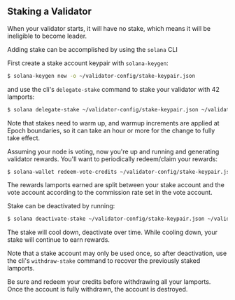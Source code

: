 ## Staking a Validator
When your validator starts, it will have no stake, which means it will be
ineligible to become leader.

Adding stake can be accomplished by using the `solana` CLI

First create a stake account keypair with `solana-keygen`:
```bash
$ solana-keygen new -o ~/validator-config/stake-keypair.json
```
and use the cli's `delegate-stake` command to stake your validator with 42 lamports:
```bash
$ solana delegate-stake ~/validator-config/stake-keypair.json ~/validator-vote-keypair.json 42
```

Note that stakes need to warm up, and warmup increments are applied at Epoch boundaries, so it can take an hour
or more for the change to fully take effect.

Assuming your node is voting, now you're up and running and generating validator rewards.  You'll want
to periodically redeem/claim your rewards:

```bash
$ solana-wallet redeem-vote-credits ~/validator-config/stake-keypair.json ~/validator-vote-keypair.json
```

The rewards lamports earned are split between your stake account and the vote account according to the
commission rate set in the vote account.

Stake can be deactivated by running:
```bash
$ solana deactivate-stake ~/validator-config/stake-keypair.json ~/validator-vote-keypair.json
```

The stake will cool down, deactivate over time.  While cooling down, your stake will continue to earn
rewards.

Note that a stake account may only be used once, so after deactivation, use the
cli's `withdraw-stake` command to recover the previously staked lamports.

Be sure and redeem your credits before withdrawing all your lamports.
Once the account is fully withdrawn, the account is destroyed.
